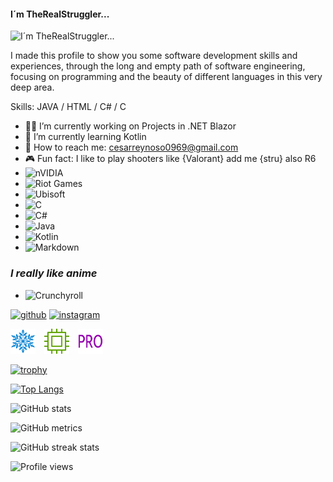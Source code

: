 

#### I´m TheRealStruggler...
![I´m TheRealStruggler...](https://i.redd.it/9au60cbnxmcx.gif)


I made this profile to show you some software development skills and experiences, through the long and empty path of software engineering, focusing on programming and the beauty of different languages ​​in this very deep area.


Skills: JAVA / HTML / C# / C

- 👷‍♂️ I’m currently working on Projects in .NET Blazor 
- 🧠 I’m currently learning Kotlin 
- 🤙 How to reach me: cesarreynoso0969@gmail.com 
- 🎮 Fun fact: I like to play shooters like {Valorant} add me {stru} also R6 
- ![nVIDIA](https://img.shields.io/badge/nVIDIA-%2376B900.svg?style=for-the-badge&logo=nVIDIA&logoColor=white)
- ![Riot Games](https://img.shields.io/badge/riotgames-D32936.svg?style=for-the-badge&logo=riotgames&logoColor=white)
- ![Ubisoft](https://img.shields.io/badge/Ubisoft-%23F5F5F5.svg?style=for-the-badge&logo=Ubisoft&logoColor=black)
- ![C](https://img.shields.io/badge/c-%2300599C.svg?style=for-the-badge&logo=c&logoColor=white)
- ![C#](https://img.shields.io/badge/c%23-%23239120.svg?style=for-the-badge&logo=c-sharp&logoColor=white)
- ![Java](https://img.shields.io/badge/java-%23ED8B00.svg?style=for-the-badge&logo=openjdk&logoColor=white)
- ![Kotlin](https://img.shields.io/badge/kotlin-%237F52FF.svg?style=for-the-badge&logo=kotlin&logoColor=white)
- ![Markdown](https://img.shields.io/badge/markdown-%23000000.svg?style=for-the-badge&logo=markdown&logoColor=white)
### *I really like anime*
- ![Crunchyroll](https://img.shields.io/badge/Crunchyroll-F47521?style=for-the-badge&logo=crunchyroll&logoColor=white)



[<img src='https://cdn.jsdelivr.net/npm/simple-icons@3.0.1/icons/github.svg' alt='github' height='40'>](https://github.com/realSTRU)  [<img src='https://cdn.jsdelivr.net/npm/simple-icons@3.0.1/icons/instagram.svg' alt='instagram' height='40'>](https://www.instagram.com/reynoso.ce/)  

<a href='https://archiveprogram.github.com/'><img src='https://raw.githubusercontent.com/acervenky/animated-github-badges/master/assets/acbadge.gif' width='40' height='40'></a> <a href='https://docs.github.com/en/developers'><img src='https://raw.githubusercontent.com/acervenky/animated-github-badges/master/assets/devbadge.gif' width='40' height='40'></a> <a href='https://github.com/pricing'><img src='https://raw.githubusercontent.com/acervenky/animated-github-badges/master/assets/pro.gif' width='40' height='40'></a> 

[![trophy](https://github-profile-trophy.vercel.app/?username=realSTRU)](https://github.com/ryo-ma/github-profile-trophy)

[![Top Langs](https://github-readme-stats.vercel.app/api/top-langs/?username=realSTRU)](https://github.com/anuraghazra/github-readme-stats)

![GitHub stats](https://github-readme-stats.vercel.app/api?username=realSTRU&show_icons=true)  

![GitHub metrics](https://metrics.lecoq.io/realSTRU)  

![GitHub streak stats](https://streak-stats.demolab.com/?user=realSTRU)  

![Profile views](https://gpvc.arturio.dev/realSTRU)  
